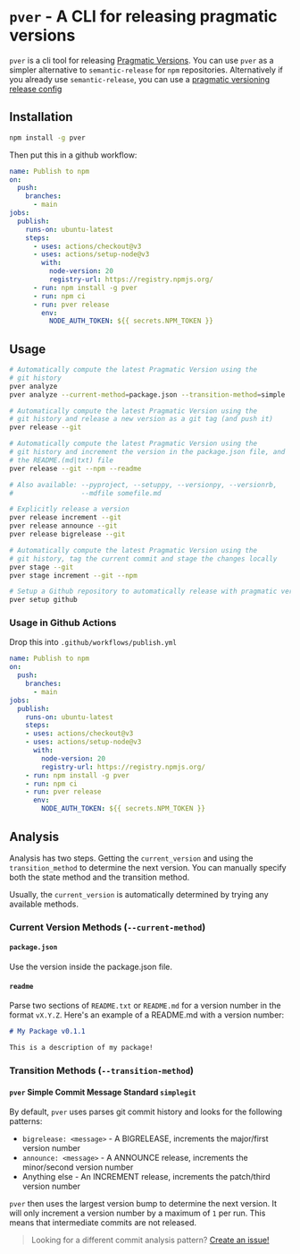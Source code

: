 # `pver` - A CLI for releasing pragmatic versions

`pver` is a cli tool for releasing [Pragmatic Versions](https://pragmaticversioning.com). You can use
`pver` as a simpler alternative to `semantic-release` for `npm` repositories. Alternatively if you already
use `semantic-release`, you can use a [pragmatic versioning release config](https://github.com/tscircuit/plop/blob/main/template-files/release.config.js)

## Installation

```bash
npm install -g pver
```

Then put this in a github workflow:

```yml
name: Publish to npm
on:
  push:
    branches:
      - main
jobs:
  publish:
    runs-on: ubuntu-latest
    steps:
      - uses: actions/checkout@v3
      - uses: actions/setup-node@v3
        with:
          node-version: 20
          registry-url: https://registry.npmjs.org/
      - run: npm install -g pver
      - run: npm ci
      - run: pver release
        env:
          NODE_AUTH_TOKEN: ${{ secrets.NPM_TOKEN }}
```

## Usage

```bash
# Automatically compute the latest Pragmatic Version using the
# git history
pver analyze
pver analyze --current-method=package.json --transition-method=simple

# Automatically compute the latest Pragmatic Version using the
# git history and release a new version as a git tag (and push it)
pver release --git

# Automatically compute the latest Pragmatic Version using the
# git history and increment the version in the package.json file, and
# the README.(md|txt) file
pver release --git --npm --readme

# Also available: --pyproject, --setuppy, --versionpy, --versionrb,
#                 --mdfile somefile.md

# Explicitly release a version
pver release increment --git
pver release announce --git
pver release bigrelease --git

# Automatically compute the latest Pragmatic Version using the
# git history, tag the current commit and stage the changes locally
pver stage --git
pver stage increment --git --npm

# Setup a Github repository to automatically release with pragmatic versions
pver setup github
```

### Usage in Github Actions

Drop this into `.github/workflows/publish.yml`

```yml
name: Publish to npm
on:
  push:
    branches:
      - main
jobs:
  publish:
    runs-on: ubuntu-latest
    steps:
    - uses: actions/checkout@v3
    - uses: actions/setup-node@v3
      with:
        node-version: 20
        registry-url: https://registry.npmjs.org/
    - run: npm install -g pver
    - run: npm ci
    - run: pver release
      env:
        NODE_AUTH_TOKEN: ${{ secrets.NPM_TOKEN }}
```

## Analysis

Analysis has two steps. Getting the `current_version` and using the `transition_method` to
determine the next version. You can manually specify both the state method and
the transition method.

Usually, the `current_version` is automatically determined by trying any available methods.

### Current Version Methods (`--current-method`)

#### `package.json`

Use the version inside the package.json file.

#### `readme`

Parse two sections of `README.txt` or `README.md` for a version number in the
format `vX.Y.Z`. Here's an example of a README.md with a version number:

```md
# My Package v0.1.1

This is a description of my package!
```

### Transition Methods (`--transition-method`)

#### `pver` Simple Commit Message Standard `simplegit`

By default, `pver` uses parses git commit history and looks for the following patterns:

- `bigrelease: <message>` - A BIGRELEASE, increments the major/first version number
- `announce: <message>` - A ANNOUNCE release, increments the minor/second version number
- Anything else - An INCREMENT release, increments the patch/third version number

`pver` then uses the largest version bump to determine the next version. It will
only increment a version number by a maximum of `1` per run. This means that
intermediate commits are not released.

> Looking for a different commit analysis pattern? [Create an issue!](#)
